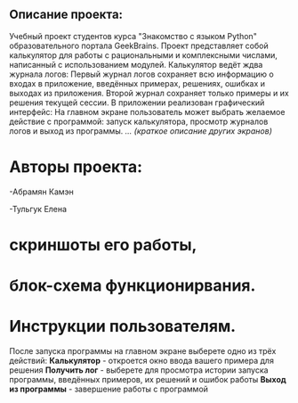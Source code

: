 ## Описание проекта:
Учебный проект студентов курса "Знакомство с языком Python" образовательного портала GeekBrains.
Проект представляет собой калькулятор для работы с рациональными и комплексными числами, написанный с использованием модулей.
Калькулятор ведёт ждва журнала логов:
Первый журнал логов сохраняет всю информацию о входах в приложение, введённых примерах, решениях, ошибках и выходах из приложения.
Второй журнал сохраняет только примеры и их решения текущей сессии.
В приложении реализован графический интерфейс:
На главном экране пользователь может выбрать желаемое действие с программой: запуск калькулятора, просмотр журналов логов и выход из программы.
_... (краткое описание других экранов)_

# Авторы проекта:


-Абрамян Камэн

-Тульгук Елена


# скриншоты его работы, 
# блок-схема функционирвания.
# Инструкции пользователям.
После запуска программы на главном экране выберете одно из трёх действий:
**Калькулятор** - откроется окно ввода вашего примера для решения
**Получить лог** - выберете для просмотра истории запуска программы, введённых примеров, их решений и ошибок работы
**Выход из программы** - завершение работы с программой